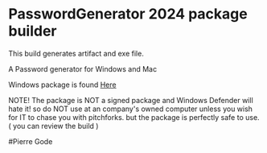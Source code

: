 # PasswordGenerator 2024 package builder
This build generates artifact and exe file.
<p>
A Password generator for Windows and Mac

Windows package is found [Here](https://github.com/PierreGode/PasswordGenerator/actions/workflows/exefile.yml)

<p>
NOTE! The package is NOT a signed package and Windows Defender will hate it! so do NOT use at an company's owned computer unless you wish for IT to chase you with pitchforks. but the package is perfectly safe to use. ( you can review the build  )
<p>
#Pierre Gode
